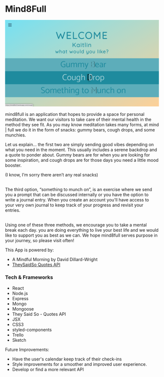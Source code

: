 # Mind8Full

![Home Page Screenshot](/public/img/homepage.png)

mind8full is an application that hopes to provide a space for personal meditation. We want our visitors to take care of their mental health in the method they see fit. As you may know meditation takes many forms, at mind | full we do it in the form of snacks: gummy bears, cough drops, and some munchies.

Let us explain… the first two are simply sending good vibes depending on what you need in the moment. This usually includes a serene backdrop and a quote to ponder about. Gummy bears are for when you are looking for some inspiration, and cough drops are for those days you need a little mood booster.

(I know, I’m sorry there aren’t any real snacks)<br/><br/>

The third option, “something to munch on”, is an exercise where we send you a prompt that can be discussed internally or you have the option to write a journal entry. When you create an account you'll have access to your very own journal to keep track of your progress and  revisit your entries.<br/><br/>

Using one of these three methods, we encourage you to take a mental break each day. you are doing everything to live your best life and we would like to support you as best as we can. We hope mind8full serves purpose in your journey, so please visit often!

This App is powered by:
- A Mindful Morning by David Dillard-Wright
- [TheySaidSo Quotes API](https://theysaidso.com/api/#)


### Tech & Frameworks
- React
- Node.js
- Express
- Mongo
- Mongoose
- They Said So - Quotes API
- JSX
- CSS3
- styled-components
- Trello
- Sketch

Future Improvements:
- Have the user's calendar keep track of their check-ins
- Style improvements for a smoother and improved user experience.
- Develop or find a more relevant API
